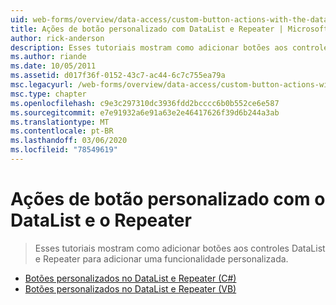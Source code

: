 ```yaml
---
uid: web-forms/overview/data-access/custom-button-actions-with-the-datalist-and-repeater/index
title: Ações de botão personalizado com DataList e Repeater | Microsoft Docs
author: rick-anderson
description: Esses tutoriais mostram como adicionar botões aos controles DataList e Repeater para adicionar uma funcionalidade personalizada.
ms.author: riande
ms.date: 10/05/2011
ms.assetid: d017f36f-0152-43c7-ac44-6c7c755ea79a
msc.legacyurl: /web-forms/overview/data-access/custom-button-actions-with-the-datalist-and-repeater
msc.type: chapter
ms.openlocfilehash: c9e3c297310dc3936fdd2bcccc6b0b552ce6e587
ms.sourcegitcommit: e7e91932a6e91a63e2e46417626f39d6b244a3ab
ms.translationtype: MT
ms.contentlocale: pt-BR
ms.lasthandoff: 03/06/2020
ms.locfileid: "78549619"
---
```

# <a name="custom-button-actions-with-the-datalist-and-repeater"></a>Ações de botão personalizado com o DataList e o Repeater

> Esses tutoriais mostram como adicionar botões aos controles DataList e Repeater para adicionar uma funcionalidade personalizada.

- [Botões personalizados no DataList e Repeater (C#)](custom-buttons-in-the-datalist-and-repeater-cs.md)
- [Botões personalizados no DataList e Repeater (VB)](custom-buttons-in-the-datalist-and-repeater-vb.md)
